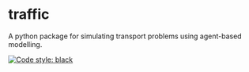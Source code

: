 # traffic
A python package for simulating transport problems using agent-based modelling.

[![Code style: black](https://img.shields.io/badge/code%20style-black-000000.svg)](https://github.com/psf/black)
